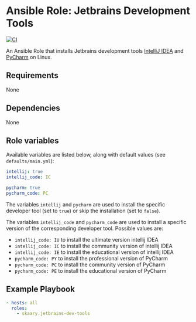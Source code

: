 # Ansible Role: Jetbrains Development Tools
[![CI](https://github.com/skaary/ansible-role-jetbrains-dev-tools/actions/workflows/ci.yml/badge.svg?branch=main&event=push)](https://github.com/skaary/ansible-role-jetbrains-dev-tools/actions?query=workflow%3Ci)

An Ansible Role that installs Jetbrains development tools [IntelliJ IDEA](https://www.jetbrains.com/idea/) and [PyCharm](https://www.jetbrains.com/pycharm) on Linux.

## Requirements

None

## Dependencies

None

## Role variables

Available variables are listed below, along with default values (see `defaults/main.yml`):

```yaml
intellij: true
intellij_code: IC

pycharm: true
pycharm_code: PC
```

The variables `intellij` and `pycharm` are used to install the specific developer tool (set to `true`) or skip the installation (set to `false`).

The variables `intellij_code` and `pycharm_code` are used to install a specific version of the corresponding developer tool. Possible values are:

- `intellij_code: IU` to install the ultimate version intellij IDEA
- `intellij_code: IC` to install the community version of intellij IDEA
- `intellij_code: IE` to install the educational version of intellij IDEA
- `pycharm_code: PY` to install the professional version of PyCharm
- `pycharm_code: PC` to install the community version of PyCharm
- `pycharm_code: PE` to install the educational version of PyCharm

## Example Playbook

```yaml
- hosts: all
  roles:
    - skaary.jetbrains-dev-tools
```
